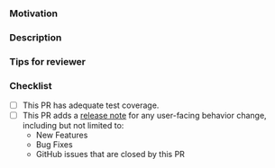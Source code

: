 ### Motivation

<!--

Which of the following best describes the motivation behind this PR?

  * This PR fixes a recognized bug. [Link to issue.]

  * This PR adds a known-desirable feature. [Link to issue.]

  * This PR fixes a previously unreported bug.

    [Describe the bug in detail, as if you were filing a bug report.]

  * This PR adds a feature that has not yet been specified.

    [Write a brief specification for the feature, including justification
     for its inclusion in Materialize, as if you were writing the original
     feature specification.]

   * This PR refactors existing code.

    [Describe what was wrong with the existing code, if it is not obvious.]

-->

### Description

<!--

Describe the contents of the PR briefly but completely.

If you write detailed commit messages, it is acceptable to copy/paste them
here, or write "see commit messages for details."

-->

### Tips for reviewer

<!--

Leave some tips for your reviewer, like:

    * The diff is much smaller if viewed with whitespace hidden.
    * [Some function/module/file] deserves extra attention.
    * [Some function/module/file] is pure code movement and only needs a skim.

Delete this section if no tips.

-->

### Checklist

- [ ] This PR has adequate test coverage.
- [ ] This PR adds a [release note][] for any user-facing behavior change, including
  but not limited to:
  * New Features
  * Bug Fixes
  * GitHub issues that are closed by this PR

[release note]: https://github.com/MaterializeInc/materialize/blob/main/doc/user/content/release-notes.md#how-to-write-a-good-release-note
